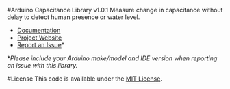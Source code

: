 #Arduino Capacitance Library v1.0.1
Measure change in capacitance without delay to detect human presence or water level.

* [Documentation](https://alextaujenis.github.io/RobotsBigData/docs-arduino-capacitance.html)
* [Project Website](https://alextaujenis.github.io/RobotsBigData/)
* [Report an Issue](https://github.com/alextaujenis/RBD_Capacitance/issues/new)*

\**Please include your Arduino make/model and IDE version when reporting an issue with this library.*

#License
This code is available under the [MIT License](http://opensource.org/licenses/mit-license.php).